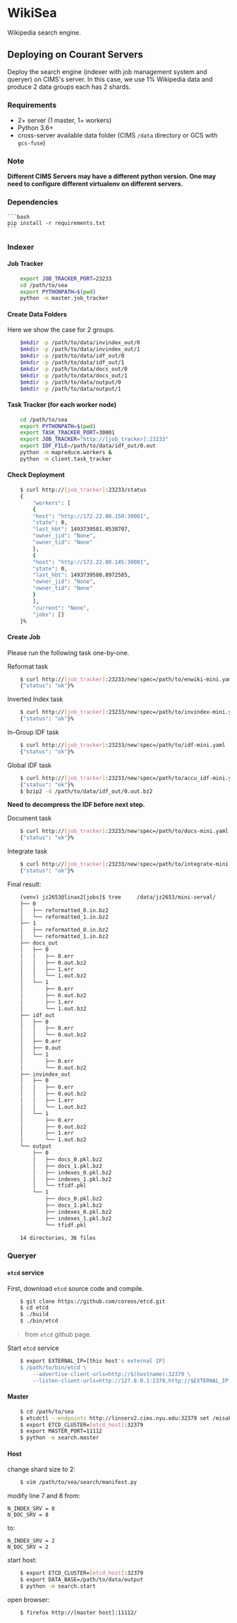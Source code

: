 # WikiSea
Wikipedia search engine.

## Deploying on Courant Servers

Deploy the search engine (indexer with job management system and queryer) on CIMS's server. In this case, we use 1% Wikipedia data and produce 2 data groups each has 2 shards.

### Requirements

- 2+ server (1 master, 1+ workers)
- Python 3.6+
- cross-server available data folder (CIMS `/data` directory or GCS with `gcs-fuse`)

### Note

**Different CIMS Servers may have a different python version. One may need to configure different virtualenv on different servers.**


### Dependencies
    ```bash
    pip install -r requirements.txt
    ```

### Indexer

#### Job Tracker
```bash
    export JOB_TRACKER_PORT=23233
    cd /path/to/sea
    export PYTHONPATH=$(pwd)
    python -m master.job_tracker
 ```
#### Create Data Folders

Here we show the case for 2 groups.
```bash
    $mkdir -p /path/to/data/invindex_out/0
    $mkdir -p /path/to/data/invindex_out/1
    $mkdir -p /path/to/data/idf_out/0
    $mkdir -p /path/to/data/idf_out/1
    $mkdir -p /path/to/data/docs_out/0
    $mkdir -p /path/to/data/docs_out/1
    $mkdir -p /path/to/data/output/0
    $mkdir -p /path/to/data/output/1
```
#### Task Tracker (for each worker node)
```bash
    cd /path/to/sea
    export PYTHONPATH=$(pwd)
    export TASK_TRACKER_PORT=30001
    export JOB_TRACKER="http://[job_tracker]:23233"
    export IDF_FILE=/path/to/data/idf_out/0.out
    python -m mapreduce.workers &    
    python -m client.task_tracker
```
#### Check Deployment
```bash
    $ curl http://[job_tracker]:23233/status
    {
        "workers": [
        {
        "host": "http://172.22.80.150:30001",
        "state": 0,
        "last_hbt": 1493739581.0538707,
        "owner_jid": "None",
        "owner_tid": "None"
        },
        {
        "host": "http://172.22.80.145:30001",
        "state": 0,
        "last_hbt": 1493739580.8972585,
        "owner_jid": "None",
        "owner_tid": "None"
        }
        ],
        "current": "None",
        "jobs": []
    }%
```
#### Create Job

Please run the following task one-by-one.

Reformat task
```bash
    $ curl http://[job_tracker]:23233/new?spec=/path/to/enwiki-mini.yaml
    {"status": "ok"}%
```
Inverted Index task
```bash
    $ curl http://[job_tracker]:23233/new?spec=/path/to/invindex-mini.yaml
    {"status": "ok"}%
```
In-Group IDF task
```bash
    $ curl http://[job_tracker]:23233/new?spec=/path/to/idf-mini.yaml
    {"status": "ok"}%
```
Global IDF task
```bash
    $ curl http://[job_tracker]:23233/new?spec=/path/to/accu_idf-mini.yaml
    {"status": "ok"}%
    $ bzip2 -d /path/to/data/idf_out/0.out.bz2
```
**Need to decompress the IDF before next step.**

Document task
```bash
    $ curl http://[job_tracker]:23233/new?spec=/path/to/docs-mini.yaml
    {"status": "ok"}%
```
Integrate task
```bash
    $ curl http://[job_tracker]:23233/new?spec=/path/to/integrate-mini.yaml
    {"status": "ok"}%
```
Final result:
```bash
    (venv) jz2653@linax2[jobs]$ tree     /data/jz2653/mini-serval/
    ├── 0
    │   ├── reformatted_0.in.bz2
    │   └── reformatted_1.in.bz2
    ├── 1
    │   ├── reformatted_0.in.bz2
    │   └── reformatted_1.in.bz2
    ├── docs_out
    │   ├── 0
    │   │   ├── 0.err
    │   │   ├── 0.out.bz2
    │   │   ├── 1.err
    │   │   └── 1.out.bz2
    │   └── 1
    │       ├── 0.err
    │       ├── 0.out.bz2
    │       ├── 1.err
    │       └── 1.out.bz2
    ├── idf_out
    │   ├── 0
    │   │   ├── 0.err
    │   │   └── 0.out.bz2
    │   ├── 0.err
    │   ├── 0.out
    │   └── 1
    │       ├── 0.err
    │       └── 0.out.bz2
    ├── invindex_out
    │   ├── 0
    │   │   ├── 0.err
    │   │   ├── 0.out.bz2
    │   │   ├── 1.err
    │   │   └── 1.out.bz2
    │   └── 1
    │       ├── 0.err
    │       ├── 0.out.bz2
    │       ├── 1.err
    │       └── 1.out.bz2
    └── output
        ├── 0
        │   ├── docs_0.pkl.bz2
        │   ├── docs_1.pkl.bz2
        │   ├── indexes_0.pkl.bz2
        │   ├── indexes_1.pkl.bz2
        │   └── tfidf.pkl
        └── 1
            ├── docs_0.pkl.bz2
            ├── docs_1.pkl.bz2
            ├── indexes_0.pkl.bz2
            ├── indexes_1.pkl.bz2
            └── tfidf.pkl

    14 directories, 36 files
```
### Queryer

#### `etcd` service

First, download `etcd` source code and compile.
```bash
    $ git clone https://github.com/coreos/etcd.git
    $ cd etcd
    $ ./build
    $ ./bin/etcd
```
> from `etcd` github page.

Start `etcd` service
```bash
    $ export EXTERNAL_IP=[this host's external IP]
    $ /path/to/bin/etcd \
        --advertise-client-urls=http://$(hostname):32379 \
        --listen-client-urls=http://127.0.0.1:2379,http://$EXTERNAL_IP:32379
```
#### Master
```bash
    $ cd /path/to/sea
    $ etcdctl --endpoints http://linserv2.cims.nyu.edu:32379 set /misaki/n_srv 2
    $ export ETCD_CLUSTER=[etcd_host]:32379
    $ export MASTER_PORT=11112
    $ python -m search.master
```
#### Host

change shard size to 2:
```bash
    $ vim /path/to/sea/search/manifest.py
```
modify line 7 and 8 from:

    N_INDEX_SRV = 8
    N_DOC_SRV = 8

to:

    N_INDEX_SRV = 2
    N_DOC_SRV = 2

start host:
```bash
    $ export ETCD_CLUSTER=[etcd_host]:32379
    $ export DATA_BASE=/path/to/data/output
    $ python -m search.start
```
open browser:
```bash
    $ firefox http://[master host]:11112/
```    
